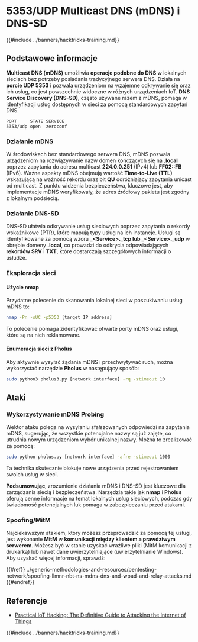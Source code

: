 # 5353/UDP Multicast DNS (mDNS) i DNS-SD

{{#include ../banners/hacktricks-training.md}}

## **Podstawowe informacje**

**Multicast DNS (mDNS)** umożliwia **operacje podobne do DNS** w lokalnych sieciach bez potrzeby posiadania tradycyjnego serwera DNS. Działa na **porcie UDP 5353** i pozwala urządzeniom na wzajemne odkrywanie się oraz ich usług, co jest powszechnie widoczne w różnych urządzeniach IoT. **DNS Service Discovery (DNS-SD)**, często używane razem z mDNS, pomaga w identyfikacji usług dostępnych w sieci za pomocą standardowych zapytań DNS.
```
PORT     STATE SERVICE
5353/udp open  zeroconf
```
### **Działanie mDNS**

W środowiskach bez standardowego serwera DNS, mDNS pozwala urządzeniom na rozwiązywanie nazw domen kończących się na **.local** poprzez zapytania do adresu multicast **224.0.0.251** (IPv4) lub **FF02::FB** (IPv6). Ważne aspekty mDNS obejmują wartość **Time-to-Live (TTL)** wskazującą na ważność rekordu oraz bit **QU** odróżniający zapytania unicast od multicast. Z punktu widzenia bezpieczeństwa, kluczowe jest, aby implementacje mDNS weryfikowały, że adres źródłowy pakietu jest zgodny z lokalnym podsiecią.

### **Działanie DNS-SD**

DNS-SD ułatwia odkrywanie usług sieciowych poprzez zapytania o rekordy wskaźnikowe (PTR), które mapują typy usług na ich instancje. Usługi są identyfikowane za pomocą wzoru **\_\<Service>.\_tcp lub \_\<Service>.\_udp** w obrębie domeny **.local**, co prowadzi do odkrycia odpowiadających **rekordów SRV** i **TXT**, które dostarczają szczegółowych informacji o usłudze.

### **Eksploracja sieci**

#### **Użycie nmap**

Przydatne polecenie do skanowania lokalnej sieci w poszukiwaniu usług mDNS to:
```bash
nmap -Pn -sUC -p5353 [target IP address]
```
To polecenie pomaga zidentyfikować otwarte porty mDNS oraz usługi, które są na nich reklamowane.

#### **Enumeracja sieci z Pholus**

Aby aktywnie wysyłać żądania mDNS i przechwytywać ruch, można wykorzystać narzędzie **Pholus** w następujący sposób:
```bash
sudo python3 pholus3.py [network interface] -rq -stimeout 10
```
## Ataki

### **Wykorzystywanie mDNS Probing**

Wektor ataku polega na wysyłaniu sfałszowanych odpowiedzi na zapytania mDNS, sugerując, że wszystkie potencjalne nazwy są już zajęte, co utrudnia nowym urządzeniom wybór unikalnej nazwy. Można to zrealizować za pomocą:
```bash
sudo python pholus.py [network interface] -afre -stimeout 1000
```
Ta technika skutecznie blokuje nowe urządzenia przed rejestrowaniem swoich usług w sieci.

**Podsumowując**, zrozumienie działania mDNS i DNS-SD jest kluczowe dla zarządzania siecią i bezpieczeństwa. Narzędzia takie jak **nmap** i **Pholus** oferują cenne informacje na temat lokalnych usług sieciowych, podczas gdy świadomość potencjalnych luk pomaga w zabezpieczaniu przed atakami.

### Spoofing/MitM

Najciekawszym atakiem, który możesz przeprowadzić za pomocą tej usługi, jest wykonanie **MitM** w **komunikacji między klientem a prawdziwym serwerem**. Możesz być w stanie uzyskać wrażliwe pliki (MitM komunikacji z drukarką) lub nawet dane uwierzytelniające (uwierzytelnianie Windows).\
Aby uzyskać więcej informacji, sprawdź:

{{#ref}}
../generic-methodologies-and-resources/pentesting-network/spoofing-llmnr-nbt-ns-mdns-dns-and-wpad-and-relay-attacks.md
{{#endref}}

## Referencje

- [Practical IoT Hacking: The Definitive Guide to Attacking the Internet of Things](https://books.google.co.uk/books/about/Practical_IoT_Hacking.html?id=GbYEEAAAQBAJ&redir_esc=y)

{{#include ../banners/hacktricks-training.md}}
